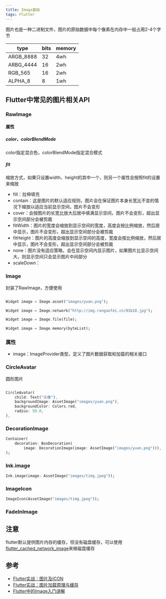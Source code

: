 ```yaml
---
title: Image基础
tags: Flutter
---
```


图片也是一种二进制文件，图片的原始数据中每个像素在内存中一般占用2-4个字节


|type  |  bits   | memory
|--- | --- | ---
|ARGB_8888|32|4*w*h
|ARBG_4444|16|2*w*h
|RGB_565|16|2*w*h
|ALPHA_8|8|1*w*h

## Flutter中常见的图片相关API

### RawImage

#### 属性

##### color、colorBlendMode

color指定混合色，colorBlendMode指定混合模式


##### fit

缩放方式，如果只设置width、height的其中一个，则另一个属性会按照fit的设置来缩放

- fill：拉伸填充
- contain：这是图片的默认适应规则，图片会在保证图片本身长宽比不变的情况下缩放以适应当前显示空间，图片不会变形
- cover：会按图片的长宽比放大后居中填满显示空间，图片不会变形，超出显示空间部分会被剪裁
- fitWidth：图片的宽度会缩放到显示空间的宽度，高度会按比例缩放，然后居中显示，图片不会变形，超出显示空间部分会被剪裁
- fitHeight：图片的高度会缩放到显示空间的高度，宽度会按比例缩放，然后居中显示，图片不会变形，超出显示空间部分会被剪裁
- none：图片没有适应策略，会在显示空间内显示图片，如果图片比显示空间大，则显示空间只会显示图片中间部分
- scaleDown：



### Image

封装了RawImage，方便使用

```dart

Widget image = Image.asset("images/yuan.png");

Widget image = Image.network("http://img.rangaofei.cn/01b18.jpg");

Widget image = Image.file(file);

Widget image = Image.memory(byteList);

```

### 属性

- image：ImageProvider类型，定义了图片数据获取和加载的相关接口


### CircleAvatar

圆形图片

```dart

CircleAvatar(
    child: Text("头像"),
    backgroundImage: AssetImage("images/yuan.png"),
    backgroundColor: Colors.red,
    radius: 50.0,
),

```

### DecorationImage

```dart
Container(
    decoration: BoxDecoration(
        image: DecorationImage(image: AssetImage("images/yuan.png"))),
);
```

### Ink.image

```dart
Ink.image(image: AssetImage("images/timg.jpeg"));
```

### ImageIcon

```dart
ImageIcon(AssetImage("images/timg.jpeg"));
```


### FadeInImage


## 注意

flutter默认提供图片内存的缓存，但没有磁盘缓存，可以使用[flutter_cached_network_image](https://github.com/Baseflow/flutter_cached_network_image)来做磁盘缓存

## 参考

- [Flutter实战：图片及ICON](https://book.flutterchina.club/chapter3/img_and_icon.html)
- [Flutter实战：图片加载原理与缓存](https://book.flutterchina.club/chapter14/image_and_cache.html)
- [Flutter中的Image入门讲解](https://juejin.cn/post/6844903735873765384)